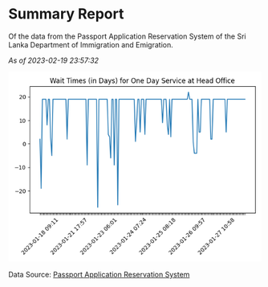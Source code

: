 # Summary Report

Of the data from the Passport Application Reservation System of the Sri Lanka Department of Immigration and Emigration.

*As of 2023-02-19 23:57:32*

![Wait Time Chart](summary.wait_time_chart.png)

Data Source: [Passport Application Reservation System](https://eservices.immigration.gov.lk:8443/appointment/pages/reservationApplication.xhtml)